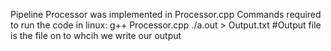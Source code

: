 Pipeline Processor was implemented in Processor.cpp
Commands required to run the code in linux:
g++ Processor.cpp
./a.out > Output.txt                                    #Output file is the file on to whcih we write our output
